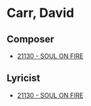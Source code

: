 # Carr, David

## Composer

- [21130 - SOUL ON FIRE](/hymns/21130.md)

## Lyricist

- [21130 - SOUL ON FIRE](/hymns/21130.md)

